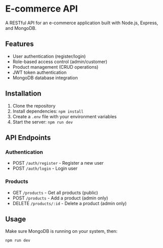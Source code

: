 # E-commerce API

A RESTful API for an e-commerce application built with Node.js, Express, and MongoDB.

## Features

- User authentication (register/login)
- Role-based access control (admin/customer)
- Product management (CRUD operations)
- JWT token authentication
- MongoDB database integration

## Installation

1. Clone the repository
2. Install dependencies: `npm install`
3. Create a `.env` file with your environment variables
4. Start the server: `npm run dev`

## API Endpoints

### Authentication

- POST `/auth/register` - Register a new user
- POST `/auth/login` - Login user

### Products

- GET `/products` - Get all products (public)
- POST `/products` - Add a product (admin only)
- DELETE `/products/:id` - Delete a product (admin only)

## Usage

Make sure MongoDB is running on your system, then:

```bash
npm run dev
```
